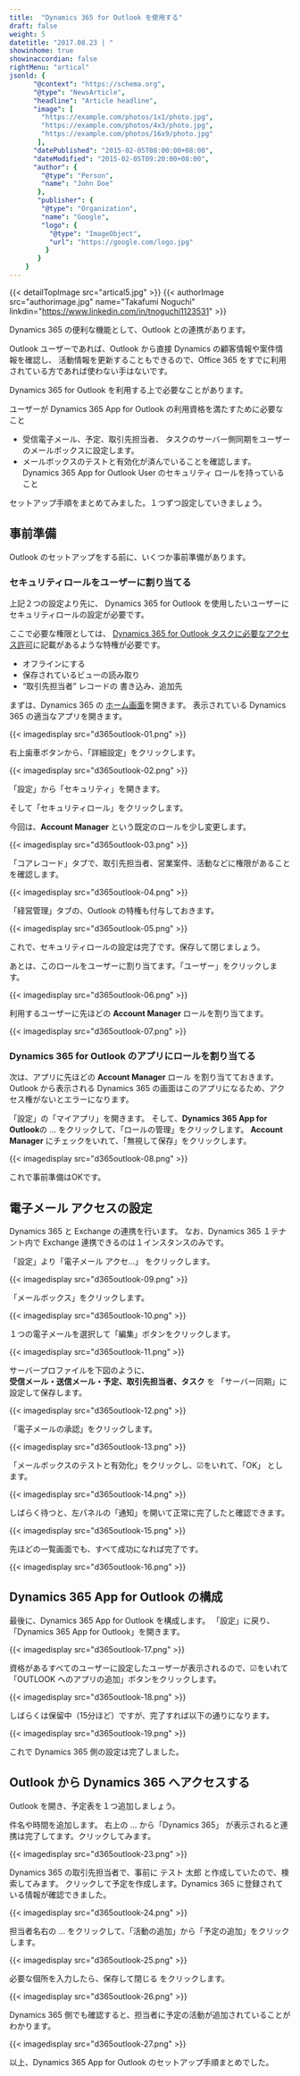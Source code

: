 ```yaml
---
title:  "Dynamics 365 for Outlook を使用する"
draft: false
weight: 5
datetitle: "2017.08.23 | "
showinhome: true
showinaccordian: false
rightMenu: "artical"
jsonld: {
      "@context": "https://schema.org",
      "@type": "NewsArticle",
      "headline": "Article headline",
      "image": [
        "https://example.com/photos/1x1/photo.jpg",
        "https://example.com/photos/4x3/photo.jpg",
        "https://example.com/photos/16x9/photo.jpg"
       ],
      "datePublished": "2015-02-05T08:00:00+08:00",
      "dateModified": "2015-02-05T09:20:00+08:00",
      "author": {
        "@type": "Person",
        "name": "John Doe"
       },
       "publisher": {
        "@type": "Organization",
        "name": "Google",
        "logo": {
          "@type": "ImageObject",
          "url": "https://google.com/logo.jpg"
         }
       }
    }
---
```

{{< detailTopImage src="artical5.jpg" >}}
{{< authorImage src="authorimage.jpg" name="Takafumi Noguchi" linkdin="https://www.linkedin.com/in/tnoguchi1123531" >}}
<!-- Intro  -->
Dynamics 365 の便利な機能として、Outlook との連携があります。

Outlook ユーザーであれば、Outlook から直接 Dynamics の顧客情報や案件情報を確認し、
活動情報を更新することもできるので、Office 365 をすでに利用されている方であれば使わない手はないです。   


Dynamics 365 for Outlook を利用する上で必要なことがあります。

<!-- HighLighted Box -->
ユーザーが Dynamics 365 App for Outlook の利用資格を満たすために必要なこと
  * 受信電子メール、予定、取引先担当者、
タスクのサーバー側同期をユーザーのメールボックスに設定します。
  * メールボックスのテストと有効化が済んでいることを確認します。
Dynamics 365 App for Outlook User のセキュリティ ロールを持っていること

セットアップ手順をまとめてみました。１つずつ設定していきましょう。

 
## 事前準備
Outlook のセットアップをする前に、いくつか事前準備があります。

### セキュリティロールをユーザーに割り当てる
上記２つの設定より先に、
Dynamics 365 for Outlook を使用したいユーザーにセキュリティロールの設定が必要です。

ここで必要な権限としては、
[Dynamics 365 for Outlook タスクに必要なアクセス許可](https://docs.microsoft.com/ja-jp/dynamics365/outlook-addin/admin-guide/permissions-required-tasks)に記載があるような特権が必要です。

  * オフラインにする
  * 保存されているビューの読み取り
  * “取引先担当者” レコードの 書き込み、追加先

まずは、Dynamics 365 の [ホーム画面](https://home.dynamics.com/)を開きます。
表示されている Dynamics 365 の適当なアプリを開きます。
<!-- Image= d365outlook-01.png -->
{{< imagedisplay src="d365outlook-01.png" >}}

右上歯車ボタンから、「詳細設定」をクリックします。
<!-- Image= d365outlook-02.png -->
{{< imagedisplay src="d365outlook-02.png" >}}


「設定」から「セキュリティ」を開きます。

そして「セキュリティロール」をクリックします。

今回は、**Account Manager** という既定のロールを少し変更します。
<!-- Image= d365outlook-03.png -->
{{< imagedisplay src="d365outlook-03.png" >}}

「コアレコード」タブで、取引先担当者、営業案件、活動などに権限があることを確認します。
<!-- Image= d365outlook-04.png -->
{{< imagedisplay src="d365outlook-04.png" >}}

「経営管理」タブの、Outlook の特権も付与しておきます。 
<!-- Image= d365outlook-05.png -->
{{< imagedisplay src="d365outlook-05.png" >}}


これで、セキュリティロールの設定は完了です。保存して閉じましょう。

あとは、このロールをユーザーに割り当てます。「ユーザー」をクリックします。
<!-- Image= d365outlook-06.png -->
{{< imagedisplay src="d365outlook-06.png" >}}


利用するユーザーに先ほどの **Account Manager**  ロールを割り当てます。
<!-- Image= d365outlook-07.png -->
{{< imagedisplay src="d365outlook-07.png" >}}


### Dynamics 365 for Outlook のアプリにロールを割り当てる
次は、アプリに先ほどの  **Account Manager**  ロール を割り当てておきます。
Outlook から表示される Dynamics 365 の画面はこのアプリになるため、アクセス権がないとエラーになります。

「設定」の「マイアプリ」を開きます。
そして、**Dynamics 365 App for Outlook**の … をクリックして、「ロールの管理」をクリックします。
 **Account Manager**  にチェックをいれて、「無視して保存」をクリックします。
<!-- Image= d365outlook-08.png -->
{{< imagedisplay src="d365outlook-08.png" >}}


これで事前準備はOKです。

## 電子メール アクセスの設定
Dynamics 365 と Exchange の連携を行います。
なお、Dynamics 365 １テナント内で Exchange 連携できるのは１インスタンスのみです。

「設定」より「電子メール アクセ…」 をクリックします。
<!-- Image= d365outlook-09.png -->
{{< imagedisplay src="d365outlook-09.png" >}}


「メールボックス」をクリックします。
<!-- Image= d365outlook-10.png -->
{{< imagedisplay src="d365outlook-10.png" >}}


１つの電子メールを選択して「編集」ボタンをクリックします。
<!-- Image= d365outlook-11.png -->
{{< imagedisplay src="d365outlook-11.png" >}}

サーバープロファイルを下図のように、     
**受信メール・送信メール・予定、取引先担当者、タスク** を 「サーバー同期」に設定して保存します。
<!-- Image= d365outlook-12.png -->
{{< imagedisplay src="d365outlook-12.png" >}}


「電子メールの承認」をクリックします。
<!-- Image= d365outlook-13.png -->
{{< imagedisplay src="d365outlook-13.png" >}}


「メールボックスのテストと有効化」をクリックし、☑をいれて、「OK」 とします。
<!-- Image= d365outlook-14.png -->
{{< imagedisplay src="d365outlook-14.png" >}}


しばらく待つと、左パネルの「通知」を開いて正常に完了したと確認できます。
<!-- Image= d365outlook-15.png -->
{{< imagedisplay src="d365outlook-15.png" >}}


先ほどの一覧画面でも、すべて成功になれば完了です。
<!-- Image= d365outlook-16.png -->
{{< imagedisplay src="d365outlook-16.png" >}}


## Dynamics 365 App for Outlook の構成
最後に、Dynamics 365 App for Outlook を構成します。
「設定」に戻り、「Dynamics 365 App for Outlook」を開きます。
<!-- Image= d365outlook-17.png -->
{{< imagedisplay src="d365outlook-17.png" >}}


資格があるすべてのユーザーに設定したユーザーが表示されるので、☑をいれて
「OUTLOOK へのアプリの追加」ボタンをクリックします。
<!-- Image= d365outlook-18.png -->
{{< imagedisplay src="d365outlook-18.png" >}}


しばらくは保留中（15分ほど）ですが、完了すれば以下の通りになります。
<!-- Image= d365outlook-19.png -->
{{< imagedisplay src="d365outlook-19.png" >}}

これで Dynamics 365 側の設定は完了しました。

## Outlook から Dynamics 365 へアクセスする
Outlook を開き、予定表を１つ追加しましょう。

件名や時間を追加します。
右上の … から「Dynamics 365」 が表示されると連携は完了してます。クリックしてみます。
<!-- Image- d365outlook-23.png -->
{{< imagedisplay src="d365outlook-23.png" >}}


Dynamics 365 の取引先担当者で、事前に テスト 太郎 と作成していたので、検索してみます。
クリックして予定を作成します。Dynamics 365 に登録されている情報が確認できました。
<!-- Image= d365outlook-24.png -->
{{< imagedisplay src="d365outlook-24.png" >}}


担当者名右の … をクリックして、「活動の追加」から「予定の追加」をクリックします。
<!-- Image= d365outlook-25.png -->
{{< imagedisplay src="d365outlook-25.png" >}}


必要な個所を入力したら、保存して閉じる をクリックします。
<!-- Image= d365outlook-26.png -->
{{< imagedisplay src="d365outlook-26.png" >}}


Dynamics 365 側でも確認すると、担当者に予定の活動が追加されていることがわかります。
<!-- Image= d365outlook-27.png -->
{{< imagedisplay src="d365outlook-27.png" >}}

以上、Dynamics 365 App for Outlook のセットアップ手順まとめでした。    
&nbsp;